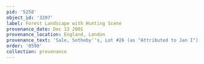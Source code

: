 ```yaml
---
pid: '5258'
object_id: '3207'
label: Forest Landscape with Hunting Scene
provenance_date: Dec 13 2001
provenance_location: England, London
provenance_text: 'Sale, Sotheby''s, Lot #26 (as "Attributed to Jan I")'
order: '0590'
collection: provenance
---
```

